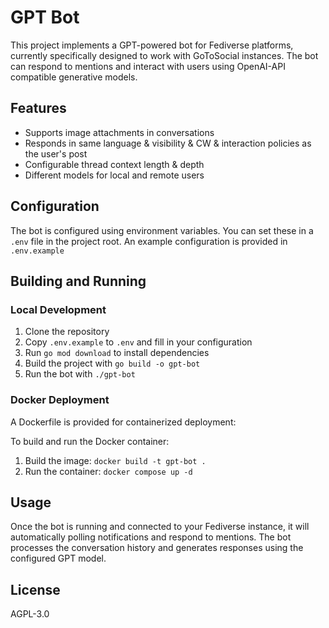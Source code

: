 # GPT Bot

This project implements a GPT-powered bot for Fediverse platforms, currently specifically designed to work with GoToSocial instances. The bot can respond to mentions and interact with users using OpenAI-API compatible generative models.

## Features

- Supports image attachments in conversations
- Responds in same language & visibility & CW & interaction policies as the user's post
- Configurable thread context length & depth
- Different models for local and remote users

## Configuration

The bot is configured using environment variables. You can set these in a `.env` file in the project root. An example configuration is provided in `.env.example`

## Building and Running

### Local Development

1. Clone the repository
2. Copy `.env.example` to `.env` and fill in your configuration
3. Run `go mod download` to install dependencies
4. Build the project with `go build -o gpt-bot`
5. Run the bot with `./gpt-bot`

### Docker Deployment

A Dockerfile is provided for containerized deployment:

To build and run the Docker container:

1. Build the image: `docker build -t gpt-bot .`
2. Run the container: `docker compose up -d`

## Usage

Once the bot is running and connected to your Fediverse instance, it will automatically polling notifications and respond to mentions. The bot processes the conversation history and generates responses using the configured GPT model.

## License

AGPL-3.0
